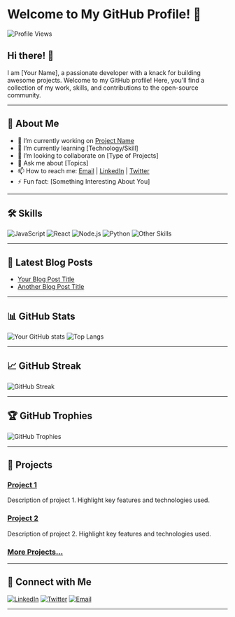 # Welcome to My GitHub Profile! 🌟

![Profile Views](https://komarev.com/ghpvc/?username=YOUR_USERNAME&style=flat-square&color=brightgreen)

## Hi there! 👋

I am [Your Name], a passionate developer with a knack for building awesome projects. Welcome to my GitHub profile! Here, you'll find a collection of my work, skills, and contributions to the open-source community.

---

## 🚀 About Me

- 🔭 I’m currently working on [Project Name](https://github.com/YOUR_USERNAME/PROJECT_REPO)
- 🌱 I’m currently learning [Technology/Skill]
- 👯 I’m looking to collaborate on [Type of Projects]
- 💬 Ask me about [Topics]
- 📫 How to reach me: [Email](mailto:YOUR_EMAIL) | [LinkedIn](https://linkedin.com/in/YOUR_PROFILE) | [Twitter](https://twitter.com/YOUR_PROFILE)
- ⚡ Fun fact: [Something Interesting About You]

---

## 🛠️ Skills

![JavaScript](https://img.shields.io/badge/JavaScript-323330?style=for-the-badge&logo=javascript&logoColor=F7DF1E)
![React](https://img.shields.io/badge/React-20232A?style=for-the-badge&logo=react&logoColor=61DAFB)
![Node.js](https://img.shields.io/badge/Node.js-43853D?style=for-the-badge&logo=node.js&logoColor=white)
![Python](https://img.shields.io/badge/Python-3776AB?style=for-the-badge&logo=python&logoColor=white)
![Other Skills](https://img.shields.io/badge/Other_Skills-333333?style=for-the-badge&logo=OTHER_SKILL&logoColor=white)

---

## 📝 Latest Blog Posts

<!-- BLOG-POST-LIST:START -->
- [Your Blog Post Title](https://yourblog.com/your-blog-post)
- [Another Blog Post Title](https://yourblog.com/another-blog-post)
<!-- BLOG-POST-LIST:END -->

---

## 📊 GitHub Stats

![Your GitHub stats](https://github-readme-stats.vercel.app/api?username=YOUR_USERNAME&show_icons=true&theme=radical)
![Top Langs](https://github-readme-stats.vercel.app/api/top-langs/?username=YOUR_USERNAME&layout=compact&theme=radical)

---

## 📈 GitHub Streak

![GitHub Streak](https://github-readme-streak-stats.herokuapp.com/?user=YOUR_USERNAME&theme=radical)

---

## 🏆 GitHub Trophies

![GitHub Trophies](https://github-profile-trophy.vercel.app/?username=YOUR_USERNAME&theme=radical)

---

## 💼 Projects

### [Project 1](https://github.com/YOUR_USERNAME/PROJECT_1)
Description of project 1. Highlight key features and technologies used.

### [Project 2](https://github.com/YOUR_USERNAME/PROJECT_2)
Description of project 2. Highlight key features and technologies used.

### [More Projects...](https://github.com/YOUR_USERNAME?tab=repositories)

---

## 🤝 Connect with Me

[![LinkedIn](https://img.shields.io/badge/LinkedIn-0A66C2?style=for-the-badge&logo=linkedin&logoColor=white)](https://linkedin.com/in/YOUR_PROFILE)
[![Twitter](https://img.shields.io/badge/Twitter-1DA1F2?style=for-the-badge&logo=twitter&logoColor=white)](https://twitter.com/YOUR_PROFILE)
[![Email](https://img.shields.io/badge/Email-EA4335?style=for-the-badge&logo=gmail&logoColor=white)](mailto:YOUR_EMAIL)

---

